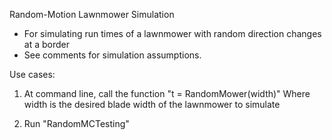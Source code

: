 Random-Motion Lawnmower Simulation
 - For simulating run times of a lawnmower 
   with random direction changes at a border
 - See comments for simulation assumptions.

   
Use cases:

1. At command line, call the function "t = RandomMower(width)" 
   Where width is the desired blade width of the lawnmower to simulate

2. Run "RandomMCTesting"